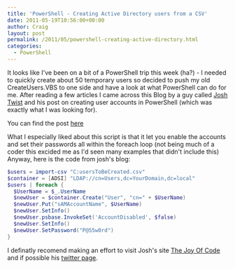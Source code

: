 ```yaml
---
title: 'PowerShell - Creating Active Directory users from a CSV'
date: 2011-05-19T10:56:00+00:00
author: Craig
layout: post
permalink: /2011/05/powershell-creating-active-directory.html
categories:
  - PowerShell
---
```


It looks like I've been on a bit of a PowerShell trip this week (ha?) - I needed to quickly create about 50 temporary users so decided to push my old CreateUsers.VBS to one side and have a look at what PowerShell can do for me. After reading a few articles I came across this Blog by a guy called  [Josh Twist](http://www.thejoyofcode.com/Josh.aspx) and his post on creating user accounts in PowerShell (which was exactly what I was looking for).

<!--more-->

You can find the post [here](http://www.thejoyofcode.com/Creating_AD_user_accounts_in_PowerShell.aspx)

What I especially liked about this script is that it let you enable the accounts and set their passwords all within the foreach loop (not being much of a coder this excided me as I'd seen many examples that didn't include this)
Anyway, here is the code from josh's blog:

```powershell
$users = import-csv "C:usersToBeCreated.csv"
$container = [ADSI] "LDAP://cn=Users,dc=YourDomain,dc=local"
$users | foreach {
  $UserName = $_.UserName
  $newUser = $container.Create("User", "cn=" + $UserName)
  $newUser.Put("sAMAccountName", $UserName)
  $newUser.SetInfo()
  $newUser.psbase.InvokeSet('AccountDisabled', $false)
  $newUser.SetInfo()
  $newUser.SetPassword("P@55w0rd")
}
```

I definatly recomend making an effort to visit Josh's site [The Joy Of Code](http://www.thejoyofcode.com/) and if possible his [twitter page](http://twitter.com/joshtwist).
